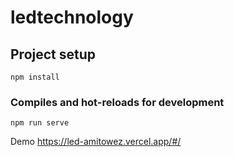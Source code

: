 # ledtechnology

## Project setup
```
npm install
```

### Compiles and hot-reloads for development
```
npm run serve
```
Demo
https://led-amitowez.vercel.app/#/

